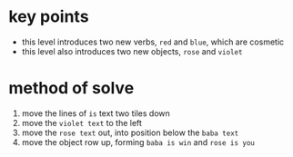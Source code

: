 # key points
* this level introduces two new verbs, `red` and `blue`, which are cosmetic
* this level also introduces two new objects, `rose` and `violet`
# method of solve
1) move the lines of `is` text two tiles down
2) move the `violet text` to the left
3) move the `rose text` out, into position below the `baba text`
4) move the object row up, forming `baba is win` and `rose is you`
